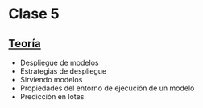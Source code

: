 # Clase 5

## [Teoría](teoria/clase5.pdf)

* Despliegue de modelos
* Estrategias de despliegue
* Sirviendo modelos
* Propiedades del entorno de ejecución de un modelo
* Predicción en lotes
